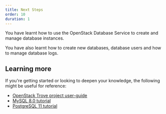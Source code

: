 ```yaml
---
title: Next Steps
order: 10
duration: 1
---
```


You have learnt how to use the OpenStack Database Service to create and manage database instances.

You have also learnt how to create new databases, database users and how to manage database logs.


## Learning more

If you're getting started or looking to deepen your knowledge, the following might be useful for reference:

* [OpenStack Trove project user-guide](https://docs.openstack.org/trove/latest/user/index.html)
* [MySQL 8.0 tutorial](https://dev.mysql.com/doc/refman/8.0/en/tutorial.html)
* [PostgreSQL 11 tutorial](https://www.postgresql.org/docs/11/tutorial.html)
